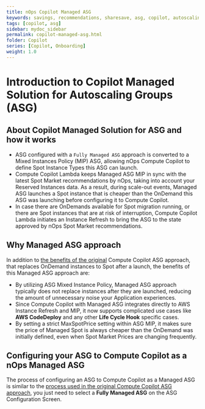 ```yaml
---
title: nOps Copilot Managed ASG
keywords: savings, recommendations, sharesave, asg, copilot, autoscaling
tags: [copilot, asg]
sidebar: mydoc_sidebar
permalink: copilot-managed-asg.html
folder: Copilot
series: [Copilot, Onboarding]
weight: 1.0
---
```



# Introduction to Copilot Managed Solution for Autoscaling Groups (ASG) #

## About Copilot Managed Solution for ASG and how it works ##

- ASG configured with a `Fully Managed ASG` approach is converted to a Mixed Instances Policy (MIP) ASG, allowing nOps Compute Copilot to define Spot Instance Types this ASG can launch.
- Compute Copilot Lambda keeps Managed ASG MIP in sync with the latest Spot Market recommendations by nOps, taking into account your Reserved Instances data. As a result, during scale-out events, Managed ASG launches a Spot instance that is cheaper than the OnDemand this ASG was launching before configuring it to Compute Copilot.
- In case there are OnDemands available for Spot migration running, or there are Spot instances that are at risk of interruption, Compute Copilot Lambda initiates an Instance Refresh to bring the ASG to the state approved by nOps Spot Market recommendations.


## Why Managed ASG approach ##

In addition to [the benefits of the original](https://help.nops.io/copilot-asg-onboarding.html?#why-compute-copilot) Compute Copilot ASG approach, that replaces OnDemand instances to Spot after a launch, the benefits of this Managed ASG approach are: 

- By utilizing ASG Mixed Instance Policy, Managed ASG approach typically does not replace instances after they are launched, reducing the amount of unnecessary noise your Application experiences.
- Since Compute Copilot with Managed ASG integrates directly to AWS Instance Refresh and MIP, it now supports complicated use cases like **AWS CodeDeploy** and any other **Life Cycle Hook** specific cases.
- By setting a strict MaxSpotPrice setting within ASG MIP, it makes sure the price of Managed Spot is always cheaper than the OnDemand was initially defined, even when Spot Market Prices are changing frequently.


## Configuring your ASG to Compute Copilot as a nOps Managed ASG ##

The process of configuring an ASG to Compute Copilot as a Managed ASG is similar to the [process used in the original Compute Copilot ASG approach](https://help.nops.io/copilot-asg-onboarding.html?#steps-to-configure-your-asg-cluster), you just need to select a **Fully Managed ASG** on the ASG Configuration Screen.
